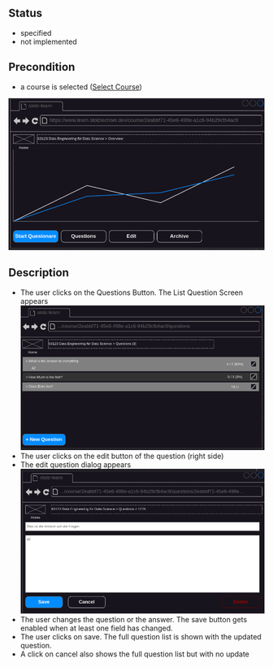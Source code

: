 ## Status
- specified
- not implemented

## Precondition
- a course is selected ([Select Course](./course-select.md))

![Selected Course](../mockups/course-selected.png)

## Description
- The user clicks on the Questions Button. The List Question Screen appears
![List Questions](../mockups//question-list-full.png)
- The user clicks on the edit button of the question (right side)
- The edit question dialog appears
![Edit Question](../mockups/question-edit.png)
- The user changes the question or the answer. The save button gets enabled when at least one field has changed.
- The user clicks on save. The full question list is shown with the updated question.
- A click on cancel also shows the full question  list but with no update